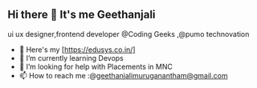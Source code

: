 ## Hi there 👋 It's me Geethanjali

ui ux designer,frontend developer @Coding Geeks ,@pumo technovation

- 🔭 Here's my [https://edusys.co.in/]                                                
- 🌱 I’m currently learning Devops
- 🤔 I’m looking for help with Placements in MNC
- 📫 How to reach me :@geethanjalimuruganantham@gmail.com
<br />



